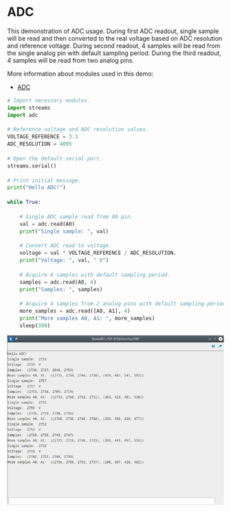# ADC

This demonstration of ADC usage. During first ADC readout, single sample will be read and then converted to the real voltage based on ADC resolution and reference voltage. During second readout, 4 samples will be read from the single analog pin with default sampling period. During the third readout, 4 samples will be read from two analog pins.

More information about modules used in this demo:

- [ADC](latest/reference/guide/docs/vhal/#adc)

```py
# Import necessary modules.
import streams
import adc

# Reference voltage and ADC resolution values.
VOLTAGE_REFERENCE = 3.3
ADC_RESOLUTION = 4095

# Open the default serial port.
streams.serial()

# Print initial message.
print("Hello ADC!")

while True:

    # Single ADC sample read from A0 pin.
    val = adc.read(A0)
    print("Single sample: ", val)

    # Convert ADC read to voltage.
    voltage = val * VOLTAGE_REFERENCE / ADC_RESOLUTION.
    print("Voltage: ", val, " V")

    # Acquire 4 samples with default sampling period.
    samples = adc.read(A0, 4)
    print("Samples: ", samples)

    # Acquire 4 samples from 2 analog pins with default sampling period.
    more_samples = adc.read([A0, A1], 4)
    print("More samples A0, A1: ", more_samples)
    sleep(300)
```

![](img/adc_log.png)